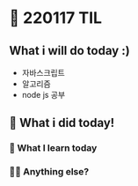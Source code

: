 # :rocket: 220117 TIL

## What i will do today :)

- 자바스크립트
- 알고리즘
- node js 공부

## :seedling: What i did today!

### :speech_balloon: What I learn today

### 💫✨ Anything else?
